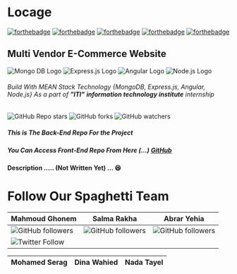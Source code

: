 # Locage

 [![forthebadge](https://forthebadge.com/images/badges/built-by-developers.svg)](https://forthebadge.com) [![forthebadge](https://forthebadge.com/images/badges/made-with-javascript.svg)](https://forthebadge.com) [![forthebadge](https://forthebadge.com/images/badges/contains-tasty-spaghetti-code.svg)](https://forthebadge.com) [![forthebadge](https://forthebadge.com/images/badges/open-source.svg)](https://forthebadge.com) [![forthebadge](https://forthebadge.com/images/badges/built-with-love.svg)](https://forthebadge.com)

## Multi Vendor E-Commerce Website

![Mongo DB Logo](https://img.shields.io/badge/-MongoDB-green) ![Express.js Logo](https://img.shields.io/badge/-Express.js-lightgrey) ![Angular Logo](https://img.shields.io/badge/-Angular-red) ![Node.js Logo](https://img.shields.io/badge/-Node.js-brightgreen)
###### Build With MEAN Stack Technology {MongoDB, Express.js, Angular, Node.js} As a part of **"ITI"** **information technology institute** internship

![GitHub Repo stars](https://img.shields.io/github/stars/mahmoudghonem/Locage-BackEnd?style=social)  ![GitHub forks](https://img.shields.io/github/forks/mahmoudghonem/Locage-BackEnd?style=social) ![GitHub watchers](https://img.shields.io/github/watchers/mahmoudghonem/Locage-BackEnd?style=social)

##### This is The Back-End Repo For the Project 
##### You Can Access Front-End Repo From Here (...) [GitHub](http://)

**Description ..... (Not Written Yet) ... :satisfied:**





# Follow Our Spaghetti Team
**Mahmoud Ghonem** | **Salma Rakha** | **Abrar Yehia** 
------------ | ------------ | ------------  
![GitHub followers](https://img.shields.io/github/followers/mahmoudghonem?style=social) | ![GitHub followers](https://img.shields.io/github/followers/salmarakha?style=social)  | ![GitHub followers](https://img.shields.io/github/followers/abraryahia?style=social) 
![Twitter Follow](https://img.shields.io/twitter/follow/mahmoudghonem28?style=social) |

**Mohamed Serag** | **Dina Wahied** | **Nada Tayel**
------------ | ------------ | ------------  





